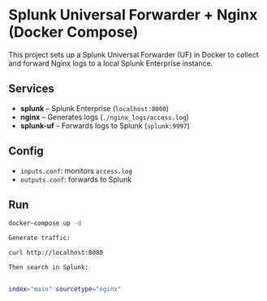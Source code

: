 # Splunk Universal Forwarder + Nginx (Docker Compose)
This project sets up a Splunk Universal Forwarder (UF) in Docker to collect and forward Nginx logs to a local Splunk Enterprise instance.

## Services

- **splunk** – Splunk Enterprise (`localhost:8000`)
- **nginx** – Generates logs (`./nginx_logs/access.log`)
- **splunk-uf** – Forwards logs to Splunk (`splunk:9997`)

## Config

- `inputs.conf`: monitors `access.log`
- `outputs.conf`: forwards to Splunk

## Run

```bash
docker-compose up -d

Generate traffic:

curl http://localhost:8080

Then search in Splunk:


index="main" sourcetype="nginx"
